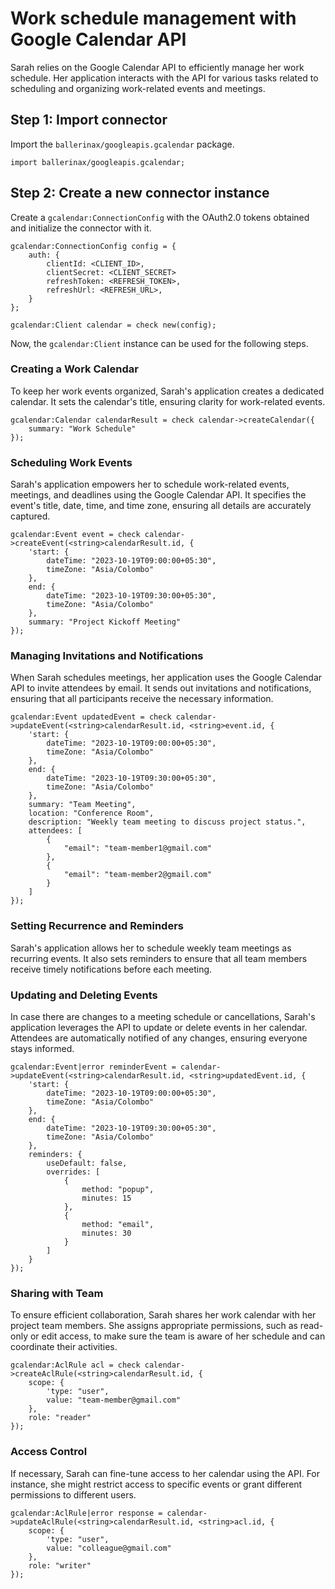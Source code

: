# Work schedule management with Google Calendar API

Sarah relies on the Google Calendar API to efficiently manage her work schedule. Her application interacts with the API for various tasks related to scheduling and organizing work-related events and meetings.

## Step 1: Import connector

Import the `ballerinax/googleapis.gcalendar` package.

```ballerina
import ballerinax/googleapis.gcalendar;
```

## Step 2: Create a new connector instance

Create a `gcalendar:ConnectionConfig` with the OAuth2.0 tokens obtained and initialize the connector with it.

```ballerina
gcalendar:ConnectionConfig config = {
    auth: {
        clientId: <CLIENT_ID>,
        clientSecret: <CLIENT_SECRET>
        refreshToken: <REFRESH_TOKEN>,
        refreshUrl: <REFRESH_URL>,
    }
};

gcalendar:Client calendar = check new(config);
```

Now, the `gcalendar:Client` instance can be used for the following steps.

### Creating a Work Calendar

To keep her work events organized, Sarah's application creates a dedicated calendar. It sets the calendar's title, ensuring clarity for work-related events.

```ballerina
gcalendar:Calendar calendarResult = check calendar->createCalendar({
    summary: "Work Schedule"
});
```

### Scheduling Work Events

Sarah's application empowers her to schedule work-related events, meetings, and deadlines using the Google Calendar API. It specifies the event's title, date, time, and time zone, ensuring all details are accurately captured.

```ballerina
gcalendar:Event event = check calendar->createEvent(<string>calendarResult.id, {
    'start: {
        dateTime: "2023-10-19T09:00:00+05:30",
        timeZone: "Asia/Colombo"
    },
    end: {
        dateTime: "2023-10-19T09:30:00+05:30",
        timeZone: "Asia/Colombo"
    },
    summary: "Project Kickoff Meeting"
});
```

### Managing Invitations and Notifications

When Sarah schedules meetings, her application uses the Google Calendar API to invite attendees by email. It sends out invitations and notifications, ensuring that all participants receive the necessary information.

```ballerina
gcalendar:Event updatedEvent = check calendar->updateEvent(<string>calendarResult.id, <string>event.id, {
    'start: {
        dateTime: "2023-10-19T09:00:00+05:30",
        timeZone: "Asia/Colombo"
    },
    end: {
        dateTime: "2023-10-19T09:30:00+05:30",
        timeZone: "Asia/Colombo"
    },
    summary: "Team Meeting",
    location: "Conference Room",
    description: "Weekly team meeting to discuss project status.",
    attendees: [
        { 
            "email": "team-member1@gmail.com" 
        },
        { 
            "email": "team-member2@gmail.com" 
        }
    ]
});
```

### Setting Recurrence and Reminders

Sarah's application allows her to schedule weekly team meetings as recurring events. It also sets reminders to ensure that all team members receive timely notifications before each meeting.

### Updating and Deleting Events

In case there are changes to a meeting schedule or cancellations, Sarah's application leverages the API to update or delete events in her calendar. Attendees are automatically notified of any changes, ensuring everyone stays informed.

```ballerina
gcalendar:Event|error reminderEvent = calendar->updateEvent(<string>calendarResult.id, <string>updatedEvent.id, {
    'start: {
        dateTime: "2023-10-19T09:00:00+05:30",
        timeZone: "Asia/Colombo"
    },
    end: {
        dateTime: "2023-10-19T09:30:00+05:30",
        timeZone: "Asia/Colombo"
    },
    reminders: {
        useDefault: false,
        overrides: [
            { 
                method: "popup", 
                minutes: 15 
            },
            { 
                method: "email", 
                minutes: 30 
            }
        ]
    }
});
```

### Sharing with Team

To ensure efficient collaboration, Sarah shares her work calendar with her project team members. She assigns appropriate permissions, such as read-only or edit access, to make sure the team is aware of her schedule and can coordinate their activities.

```ballerina
gcalendar:AclRule acl = check calendar->createAclRule(<string>calendarResult.id, {
    scope: {
        'type: "user",
        value: "team-member@gmail.com"
    },
    role: "reader"
});
```

### Access Control

If necessary, Sarah can fine-tune access to her calendar using the API. For instance, she might restrict access to specific events or grant different permissions to different users.

```ballerina
gcalendar:AclRule|error response = calendar->updateAclRule(<string>calendarResult.id, <string>acl.id, {
    scope: {
        'type: "user",
        value: "colleague@gmail.com"
    },
    role: "writer"
});
```
